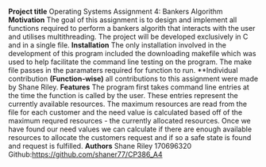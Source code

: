 **Project title**
Operating Systems Assignment 4: Bankers Algorithm
**Motivation**
The goal of this assignment is to design and implement all functions required to perform a bankers algorith
that interacts with the user and utilises multithreading. 
The project will be developed exclusively in C and in a single file.
**Installation**
The only installation involved in the development of this program included the downloading makefile which was used to help facilitate the command line testing on the program. The make file passes in the paramaters required for function to run.
**Individual contribution **(Function-wise)**
all contributions to this assignment were made by Shane Riley.
**Features**
The program first takes command line entries at the time the function is called by the user. These entries represent the currently available resources. The maximum resources are read from the file for each customer and the need value is calculated based off of the maximum requred resources - the currently allocated resources. Once we have found our need values we can calculate if there are enough available resources to allocate the customers request and if so a safe state is found and request is fulfilled.
**Authors**
  Shane Riley
  170696320
  Github:https://github.com/shaner77/CP386_A4
